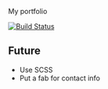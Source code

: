 My portfolio

[![Build Status](https://travis-ci.org/prijindal/prijindal.github.io.svg?branch=development)](https://travis-ci.org/prijindal/prijindal.github.io)

## Future
- Use SCSS
- Put a fab for contact info
